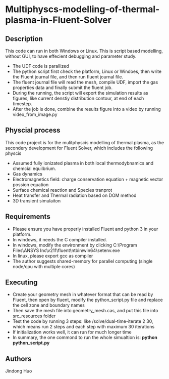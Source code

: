 # Multiphyscs-modelling-of-thermal-plasma-in-Fluent-Solver

## Description
This code can run in both Windows or Linux. This is script based modelling, without GUI, to have effecient debugging and parameter study.
* The UDF code is parallized
* The python script first check the platform, Linux or Windoes, then write the Fluent journal file, and then run fluent journal file.
* The fluent journal file will read the mesh, compile UDF, import the gas properties data and finally submit the fluent job.
* During the running, the script will export the simulation results as figures, like current denstiy distribution contour, at end of each timestep.
* After the job is done, combine the results figure into a video by running video_from_image.py

## Physcial process
This code project is for the mulitphyscis modelling of thermal plasma, as the secondery development for Fluent Solver, which includes the following physcis

* Assumed fully ionizated plasma in both local thermodybnamics and chemcial equilbrium. 
* Gas dynamics
* Electromagnetics field: charge conservation equation + magnetic vector possion equation
* Surface chemical reaction and Species tranprot
* Heat transfer and Thermal radiation based on DOM method
* 3D transient simulaiton

## Requirements
* Please ensure you have properly installed Fluent and python 3 in your platform.
* In windows, it needs the C compiler installed. 
* In windows, modify the environment by clicking C:\Program Files\ANSYS Inc\v211\fluent\ntbin\win64\setenv.exe 
* In linux, please export gcc as compiler
* The author suggests shared-memory for parallel computing (single node/cpu with multiple cores)

## Executing 
* Create your geometry mesh in whatever format that can be read by Fluent, then open by fluent, modify the python_script.py file and replace the cell zone and boundary names
* Then save the mesh file into geometry_mesh.cas, and put this file into src_resources folder
* Test the code by running 3 steps: like /solve/dual-time-iterate 2 30, which means run 2 steps and each step with maximum 30 iterations
* If initialization works well, it can run for much longer time
* In summary, the one commond to run the whole simualtion is: **python python_script.py**

## Authors
Jindong Huo
